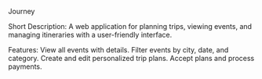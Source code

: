 Journey

Short Description:
A web application for planning trips, viewing events, and managing itineraries with a user-friendly interface.

Features:
View all events with details.
Filter events by city, date, and category.
Create and edit personalized trip plans.
Accept plans and process payments.
